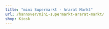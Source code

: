 ```yaml
---
title: "mini Supermarkt - Ararat Markt"
url: /hannover/mini-supermarkt-ararat-markt/
shop: Kiosk
---
```

